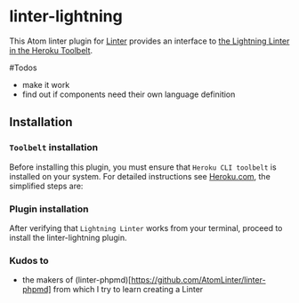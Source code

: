 linter-lightning
=========================

This Atom linter plugin for [Linter](https://github.com/AtomLinter/Linter) provides
an interface to [the Lightning Linter in the Heroku Toolbelt](https://developer.salesforce.com/docs/atlas.en-us.lightning.meta/lightning/cli_intro.htm).

#Todos
- make it work
- find out if components need their own language definition


## Installation
### `Toolbelt` installation
Before installing this plugin, you must ensure that `Heroku CLI toolbelt` is installed on your
system. For detailed instructions see [Heroku.com](https://devcenter.heroku.com/articles/heroku-cli), the simplified steps are:

### Plugin installation

After verifying that `Lightning Linter` works from your terminal, proceed to install the linter-lightning plugin.

### Kudos to
- the makers of (linter-phpmd)[https://github.com/AtomLinter/linter-phpmd] from which I try to learn creating a Linter
